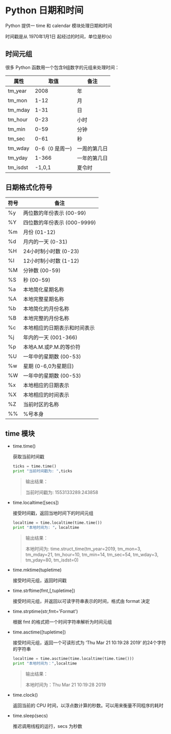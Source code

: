 # Python 日期和时间

Python 提供一 time 和 calendar 模块处理日期和时间

时间戳是从 1970年1月1日 起经过的时间，单位是秒(s)



## 时间元组

很多 Python 函数用一个包含9组数字的元组来处理时间：

| 属性     | 取值           | 备注         |
| -------- | -------------- | ------------ |
| tm_year  | 2008           | 年           |
| tm_mon   | 1-12           | 月           |
| tm_mday  | 1-31           | 日           |
| tm_hour  | 0-23           | 小时         |
| tm_min   | 0-59           | 分钟         |
| tm_sec   | 0-61           | 秒           |
| tm_wday  | 0-6（0 是周一) | 一周的第几日 |
| tm_yday  | 1-366          | 一年的第几日 |
| tm_isdst | -1,0,1         | 夏令时       |



## 日期格式化符号

| 符号 | 备注                         |
| ---- | ---------------------------- |
| %y   | 两位数的年份表示 (00-99)     |
| %Y   | 四位数的年份表示 (000-9999)  |
| %m   | 月份 (01-12)                 |
| %d   | 月内的一天 (0-31)            |
| %H   | 24小时制小时数 (0-23)        |
| %I   | 12小时制小时数 (1-12)        |
| %M   | 分钟数 (00-59)               |
| %S   | 秒 (00-59)                   |
| %a   | 本地简化星期名称             |
| %A   | 本地完整星期名称             |
| %b   | 本地简化的月份名称           |
| %B   | 本地完整的月份名称           |
| %c   | 本地相应的日期表示和时间表示 |
| %j   | 年内的一天 (001-366)         |
| %p   | 本地A.M.或P.M.的等价符       |
| %U   | 一年中的星期数 (00-53)       |
| %w   | 星期 (0-6,0为星期日)         |
| %W   | 一年中的星期数 (00-53)       |
| %x   | 本地相应的日期表示           |
| %X   | 本地相应的时间表示           |
| %Z   | 当前时区的名称               |
| %%   | %号本身                      |



## time 模块

- time.time()

  获取当前时间戳

  ```python
  ticks = time.time()
  print "当前时间戳为: ",ticks
  ```

  > 输出结果：
  >
  > 当前时间戳为: 1553133289.243858

- time.localtime([secs])

  接受时间戳，返回当地时间下的时间元组

  ```python
  localtime = time.localtime(time.time())
  print "本地时间为: "，localtime
  ```

  > 输出结果：
  >
  > 本地时间为: time.struct_time(tm_year=2019, tm_mon=3, tm_mday=21, tm_hour=10, tm_min=14, tm_sec=54, tm_wday=3, tm_yday=80, tm_isdst=0)

- time.mktime(tupletime)

  接受时间元组，返回时间戳

- time.strftime(fmt,[,tupletime])

  接受时间元组，并返回以可读字符串表示的时间，格式由 format 决定

- time.strptime(str,fmt='Format')

  根据 fmt 的格式把一个时间字符串解析为时间元组

- time.asctime([tupletime])

  接受时间元组，返回一个可读形式为 ‘Thu Mar 21 10:19:28 2019’ 的24个字符的字符串

  ```python
  localtime = time.asctime(time.localtime(time.time()))
  print "本地时间为：",localtime
  ```

  > 输出结果：
  >
  > 本地时间为：Thu Mar 21 10:19:28 2019

- time.clock()

  返回当前的 CPU 时间，以浮点数计算的秒数。可以用来衡量不同程序的耗时

- time.sleep(secs)

  推迟调用线程的运行，secs 为秒数



